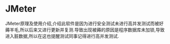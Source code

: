 # JMeter
JMeter原理及使用介绍,介绍此软件是因为进行安全测试未进行高并发测试而被好薅羊毛,所以后来又进行更新并复测.导致出现被薅的原因是程序数据库未加锁,导致进入脏数据,所以在这也提醒测试同事记得进行高并发测试.
